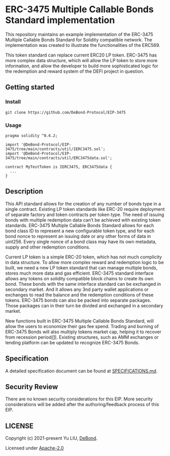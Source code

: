 ERC-3475 Multiple Callable Bonds Standard implementation
=============================================

This repository maintains an example implementation of the ERC-3475 Multiple Callable Bonds Standard for Solidity compatible network. The implementation was created to illustrate the functionalities of the ERC569.  

This token standard can replace current ERC20 LP token. ERC-3475 has more complex data structure, which will allow the LP token to store more information, and allow the developer to build more sophisticated logic for the redemption and reward system of the DEFI project in question.

## Getting started

### Install

`git clone https://github.com/DeBond-Protocol/EIP-3475`

### Usage

```solidity
pragma solidity ^0.6.2;

import '@DeBond-Protocol/EIP-3475/tree/main/contracts/util/IERC3475.sol';
import '@DeBond-Protocol/EIP-3475/tree/main/contracts/util/ERC3475data.sol';

contract MyTestToken is IERC3475, ERC3475data {
  ...
}
```



## Description

This API standard allows for the creation of any number of bonds type in a single contract. Existing LP token standards like ERC-20 require deployment of separate factory and token contracts per token type. The need of issuing bonds with multiple redemption data can’t be achieved with existing token standards. ERC-3475 Multiple Callable Bonds Standard allows for each bond class ID to represent a new configurable token type, and for each bond nonce to represent an issuing date or any other forms of data in uint256. Every single nonce of a bond class may have its own metadata, supply and other redemption conditions.

Current LP token is a simple ERC-20 token, which has not much complicity in data structure. To allow more complex reward and redemption logic to be built, we need a new LP token standard that can manage multiple bonds, stores much more data and gas efficient.  ERC-3475 standard interface allows any tokens on solidity compatible block chains to create its own bond. These bonds with the same interface standard can be exchanged in secondary market. And it allows any 3nd party wallet applications or exchanges to read the balance and the redemption conditions of these tokens. ERC-3475 bonds can also be packed into separate packages. Those packages can in their turn be divided and exchanged in a secondary market.

New functions built in ERC-3475 Multiple Callable Bonds Standard, will allow the users to economize their gas fee spend. Trading and burning of ERC-3475 Bonds will also multiply tokens market cap, helping it to recover from recession period[(1)](https://medium.com/coinmonks/the-future-of-algorithmic-stable-coin-13ddbc27485). Existing structures, such as AMM exchanges or lending platform can be updated to recognize ERC-3475 Bonds.

## Specification

A detailed specification document can be found at [SPECIFICATIONS.md](./SPECIFICATIONS.md).

## Security Review

There are no known security considerations for this EIP. More security considerations will be added after the authoring/feedback process of this EIP.

## LICENSE

Copyright (c) 2021-present Yu LIU, [DeBond](https://DeBond.org).

Licensed under [Apache-2.0](./LICENSE)
